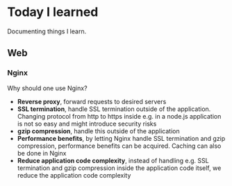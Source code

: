 # Today I learned
Documenting things I learn. 

## Web

### Nginx
Why should one use Nginx?

* **Reverse proxy**, forward requests to desired servers
* **SSL termination**, handle SSL termination outside of the application. Changing protocol from http to https inside e.g. in a node.js application is not so easy and might introduce security risks
* **gzip compression**, handle this outside of the application
* **Performance benefits**, by letting Nginx handle SSL termination and gzip compression, performance benefits can be acquired. Caching can also be done in Nginx
* **Reduce application code complexity**, instead of handling e.g. SSL termination and gzip compression inside the application code itself, we reduce the application code complexity
